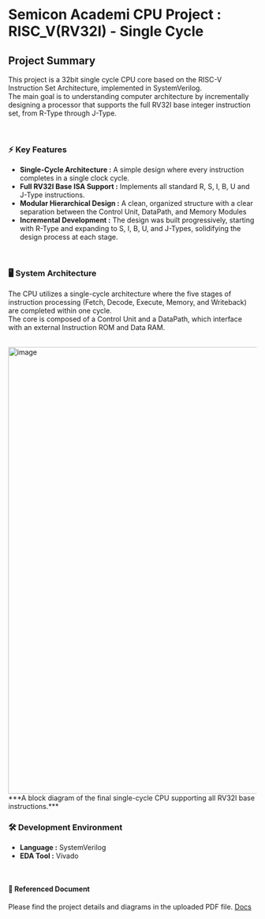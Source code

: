 # Semicon Academi CPU Project : **RISC_V(RV32I) - Single Cycle**
## Project Summary
This project is a 32bit single cycle CPU core based on the RISC-V Instruction Set Architecture, implemented in SystemVerilog. <br>
The main goal is to understanding computer architecture by incrementally designing a processor that supports the full RV32I base integer instruction set, from R-Type through J-Type.

<br>

### ⚡ Key Features
- **Single-Cycle Architecture :** A simple design where every instruction completes in a single clock cycle.
- **Full RV32I Base ISA Support :** Implements all standard R, S, I, B, U and J-Type instructions.
- **Modular Hierarchical Design :** A clean, organized structure with a clear separation between the Control Unit, DataPath, and Memory Modules
- **Incremental Development :** The design was built progressively, starting with R-Type and expanding to S, I, B, U, and J-Types, solidifying the design process at each stage.

<br>

### 🖥️ System Architecture
The CPU utilizes a single-cycle architecture where the five stages of instruction processing (Fetch, Decode, Execute, Memory, and Writeback) are completed within one cycle. <br>
The core is composed of a Control Unit and a DataPath, which interface with an external Instruction ROM and Data RAM. 

<br>

<img width="1252" height="903" alt="image" src="https://github.com/user-attachments/assets/37b4f6b3-5b40-4832-b878-cd77d8fb0ff3" />
***A block diagram of the final single-cycle CPU supporting all RV32I base instructions.***


<br>

### 🛠 Development Environment 
- **Language :** SystemVerilog
- **EDA Tool :** Vivado

<br>

#### 📜 Referenced Document
Please find the project details and diagrams in the uploaded PDF file.
[Docs]()
